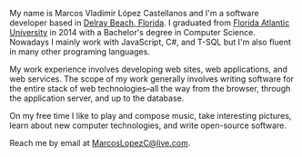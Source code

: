 My name is Marcos Vladimir López Castellanos and I'm a software developer based in [Delray Beach, Florida][wiki_delray_beach].
I graduated from [Florida Atlantic University][wiki_fau] in 2014 with a Bachelor's degree in Computer Science.
Nowadays I mainly work with JavaScript, C#, and T-SQL but I'm also fluent in many other programing languages.

My work experience involves developing web sites, web applications, and web services.
The scope of my work generally involves writing software for the entire stack of web technologies–all the way from the browser, through the application server, and up to the database.

On my free time I like to play and compose music, take interesting pictures, learn about new computer technologies, and write open-source software.

Reach me by email at [MarcosLopezC@live.com](mailto:marcoslopezc@live.com).

[wiki_delray_beach]: https://en.wikipedia.org/wiki/Delray_Beach,_Florida
[wiki_fau]: https://en.wikipedia.org/wiki/Florida_Atlantic_University
